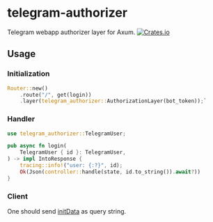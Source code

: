 # telegram-authorizer

Telegram webapp authorizer layer for Axum.
[![Crates.io](https://img.shields.io/crates/v/telegram-authorizer)](https://crates.io/crates/telegram-authorizer)


## Usage

### Initialization

``` rust
Router::new()
    .route("/", get(login))
    .layer(telegram_authorizer::AuthorizationLayer(bot_token));`
```
### Handler
``` rust
use telegram_authorizer::TelegramUser;

pub async fn login(
    TelegramUser { id }: TelegramUser,
) -> impl IntoResponse {
    tracing::info!("user: {:?}", id);
    Ok(Json(controller::handle(state, id.to_string()).await?))
}
```
### Client

One should send [initData](https://core.telegram.org/bots/webapps#initializing-mini-apps) as query string.
